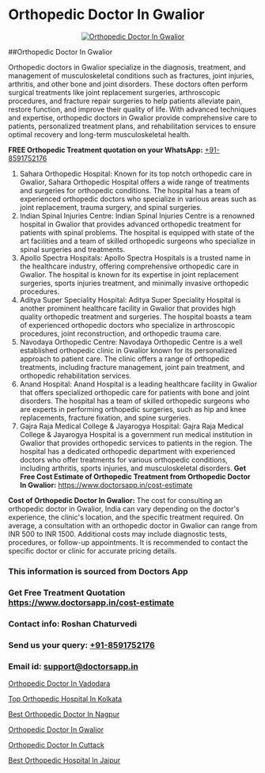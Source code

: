 # Orthopedic Doctor In Gwalior

<p align="center">
  <a href="https://doctorsapp.in">
    <img src="https://i.ibb.co/tqM3hNg/sqdqdqsddsa.png" alt="Orthopedic Doctor In Gwalior">
  </a>
</p>
##Orthopedic Doctor In Gwalior

Orthopedic doctors in Gwalior specialize in the diagnosis, treatment, and management of musculoskeletal conditions such as fractures, joint injuries, arthritis, and other bone and joint disorders. These doctors often perform surgical treatments like joint replacement surgeries, arthroscopic procedures, and fracture repair surgeries to help patients alleviate pain, restore function, and improve their quality of life. With advanced techniques and expertise, orthopedic doctors in Gwalior provide comprehensive care to patients, personalized treatment plans, and rehabilitation services to ensure optimal recovery and long-term musculoskeletal health.

**FREE Orthopedic Treatment quotation on your WhatsApp:**  [+91-8591752176](https://api.whatsapp.com/send?phone=8591752176)

1)  Sahara Orthopedic Hospital: Known for its top notch orthopedic care in Gwalior, Sahara Orthopedic Hospital offers a wide range of treatments and surgeries for orthopedic conditions. The hospital has a team of experienced orthopedic doctors who specialize in various areas such as joint replacement, trauma surgery, and spinal surgeries.
2) Indian Spinal Injuries Centre: Indian Spinal Injuries Centre is a renowned hospital in Gwalior that provides advanced orthopedic treatment for patients with spinal problems. The hospital is equipped with state of the art facilities and a team of skilled orthopedic surgeons who specialize in spinal surgeries and treatments.
3) Apollo Spectra Hospitals: Apollo Spectra Hospitals is a trusted name in the healthcare industry, offering comprehensive orthopedic care in Gwalior. The hospital is known for its expertise in joint replacement surgeries, sports injuries treatment, and minimally invasive orthopedic procedures.
4) Aditya Super Speciality Hospital: Aditya Super Speciality Hospital is another prominent healthcare facility in Gwalior that provides high quality orthopedic treatment and surgeries. The hospital boasts a team of experienced orthopedic doctors who specialize in arthroscopic procedures, joint reconstruction, and orthopedic trauma care.
5) Navodaya Orthopedic Centre: Navodaya Orthopedic Centre is a well established orthopedic clinic in Gwalior known for its personalized approach to patient care. The clinic offers a range of orthopedic treatments, including fracture management, joint pain treatment, and orthopedic rehabilitation services.
6) Anand Hospital: Anand Hospital is a leading healthcare facility in Gwalior that offers specialized orthopedic care for patients with bone and joint disorders. The hospital has a team of skilled orthopedic surgeons who are experts in performing orthopedic surgeries, such as hip and knee replacements, fracture fixation, and spine surgeries.
7) Gajra Raja Medical College & Jayarogya Hospital: Gajra Raja Medical College & Jayarogya Hospital is a government run medical institution in Gwalior that provides orthopedic services to patients in the region. The hospital has a dedicated orthopedic department with experienced doctors who offer treatments for various orthopedic conditions, including arthritis, sports injuries, and musculoskeletal disorders.
**Get Free Cost Estimate of Orthopedic Treatment from Orthopedic Doctor In Gwalior:** https://www.doctorsapp.in/cost-estimate

**Cost of Orthopedic Doctor In Gwalior:**
The cost for consulting an orthopedic doctor in Gwalior, India can vary depending on the doctor's experience, the clinic's location, and the specific treatment required. On average, a consultation with an orthopedic doctor in Gwalior can range from INR 500 to INR 1500. Additional costs may include diagnostic tests, procedures, or follow-up appointments. It is recommended to contact the specific doctor or clinic for accurate pricing details.

### This information is sourced from Doctors App 
### Get Free Treatment Quotation https://www.doctorsapp.in/cost-estimate
### Contact info: Roshan Chaturvedi 
### Send us your query: [+91-8591752176](https://api.whatsapp.com/send?phone=8591752176) 
### Email id: support@doctorsapp.in

[Orthopedic Doctor In Vadodara](https://www.linkedin.com/pulse/orthopedic-doctor-vadodara-doctorsapp-rajshahi-12vae?trackingId=J9U6KOddpSR5WFtY3OfuYg%3D%3D&lipi=urn%3Ali%3Apage%3Ad_flagship3_company_admin%3BtGKQvLKET%2FOkWlJl4W0MBA%3D%3D)

[Top Orthopedic Hospital In Kolkata](https://www.linkedin.com/pulse/top-orthopedic-hospital-kolkata-doctorsapp-dhaka-z4poe?trackingId=U1EWjSmYl%2FzfLfjjA90Uaw%3D%3D&lipi=urn%3Ali%3Apage%3Ad_flagship3_company_admin%3Bo%2BosOGJBSO63YocmsfjAZA%3D%3D)

[Best Orthopedic Doctor In Nagpur](https://medium.com/@vimalrana22/best-orthopedic-doctor-in-nagpur-828a7e80d2f9)

[Orthopedic Doctor In Gwalior](https://medium.com/@vimalrana22/orthopedic-doctor-in-gwalior-db56315fa585)

[Orthopedic Doctor In Cuttack](https://doctors-apps.github.io/doctorsapp/orthopedic-doctor-in-cuttack)

[Best Orthopedic Hospital In Jaipur](https://doctors-apps.github.io/doctorsapp/best-orthopedic-hospital-in-jaipur)

